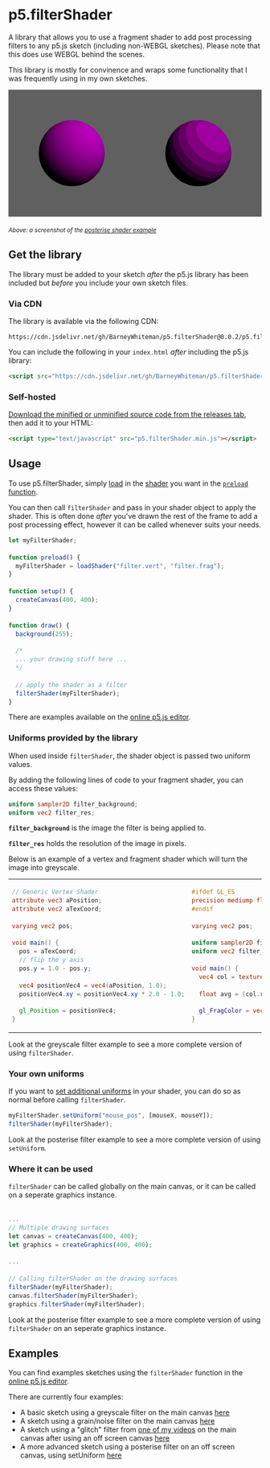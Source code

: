 # p5.filterShader
A library that allows you to use a fragment shader to add post processing filters to any p5.js sketch (including non-WEBGL sketches). Please note that this does use WEBGL behind the scenes.

This library is mostly for convinence and wraps some functionality that I was frequently using in my own sketches.

![image](https://raw.githubusercontent.com/BarneyWhiteman/p5.filterShader/main/colour_banner.png)

<small><em>Above: a screenshot of the [posterise shader example](https://editor.p5js.org/BarneyCodes/sketches/xfVcdKmtM)</em></small>

## Get the library
The library must be added to your sketch *after* the p5.js library has been included but *before* you include your own sketch files.

### Via CDN
The library is available via the following CDN:

```
https://cdn.jsdelivr.net/gh/BarneyWhiteman/p5.filterShader@0.0.2/p5.filterShader.min.js
```

You can include the following in your `index.html` *after* including the p5.js library:

```html
<script src="https://cdn.jsdelivr.net/gh/BarneyWhiteman/p5.filterShader@0.0.2/p5.filterShader.min.js"></script>
```

### Self-hosted
[Download the minified or unminified source code from the releases tab](https://github.com/BarneyWhiteman/p5.filterShader/releases/), then add it to your HTML:
```html
<script type="text/javascript" src="p5.filterShader.min.js"></script>
```

## Usage
To use p5.filterShader, simply [load](https://p5js.org/reference/#/p5/loadShader) in the [shader](https://p5js.org/reference/#/p5.Shader) you want in the [`preload` function](https://p5js.org/reference/#/p5/preload). 

You can then call `filterShader` and pass in your shader object to apply the shader. This is often done *after* you've drawn the rest of the frame to add a post processing effect, however it can be called whenever suits your needs.

```js
let myFilterShader;

function preload() {
  myFilterShader = loadShader("filter.vert", "filter.frag");
}

function setup() {
  createCanvas(400, 400);
}

function draw() {
  background(255);
  
  /*
  ... your drawing stuff here ...
  */
  
  // apply the shader as a filter
  filterShader(myFilterShader);
}
```

There are examples available on the [online p5.js editor](https://editor.p5js.org/BarneyCodes/collections/qwCiTya1e).

### Uniforms provided by the library
When used inside `filterShader`, the shader object is passed two uniform values.

By adding the following lines of code to your fragment shader, you can access these values:

```glsl
uniform sampler2D filter_background;
uniform vec2 filter_res;
```

**`filter_background`** is the image the filter is being applied to.

**`filter_res`** holds the resolution of the image in pixels.



Below is an example of a vertex and fragment shader which will turn the image into greyscale.
<table>
<tr>
<td>

```glsl
// Generic Vertex Shader
attribute vec3 aPosition;
attribute vec2 aTexCoord;

varying vec2 pos;

void main() {
  pos = aTexCoord;
  // flip the y axis
  pos.y = 1.0 - pos.y;

  vec4 positionVec4 = vec4(aPosition, 1.0);
  positionVec4.xy = positionVec4.xy * 2.0 - 1.0;

  gl_Position = positionVec4;
}
```

</td>
<td>

```glsl
#ifdef GL_ES
precision mediump float;
#endif

varying vec2 pos;

uniform sampler2D filter_background;
uniform vec2 filter_res;

void main() {
  vec4 col = texture2D(filter_background, pos);
  
  float avg = (col.r + col.g + col.b)/3.;
  
  gl_FragColor = vec4(avg, avg, avg, col.a);
}
```

</td>
</tr>
</table>

Look at the greyscale filter example to see a more complete version of using `filterShader`.

### Your own uniforms

If you want to [set additional uniforms](https://p5js.org/reference/#/p5.Shader/setUniform) in your shader, you can do so as normal before calling `filterShader`.

```js
myFilterShader.setUniform("mouse_pos", [mouseX, mouseY]);
filterShader(myFilterShader);
```

Look at the posterise filter example to see a more complete version of using `setUniform`.

### Where it can be used
`filterShader` can be called globally on the main canvas, or it can be called on a seperate graphics instance. 

```js

...
// Multiple drawing surfaces 
let canvas = createCanvas(400, 400);
let graphics = createGraphics(400, 400);

...

// Calling filterShader on the drawing surfaces
filterShader(myFilterShader);
canvas.filterShader(myFilterShader);
graphics.filterShader(myFilterShader);

```

Look at the posterise filter example to see a more complete version of using `filterShader` on an seperate graphics instance.

## Examples
You can find examples sketches using the `filterShader` function in the [online p5.js editor](https://editor.p5js.org/BarneyCodes/collections/qwCiTya1e).

There are currently four examples:
- A basic sketch using a greyscale filter on the main canvas [here](https://editor.p5js.org/BarneyCodes/sketches/SGaANoXS2)
- A sketch using a grain/noise filter on the main canvas [here](https://editor.p5js.org/BarneyCodes/sketches/aCLksszch)
- A sketch using a "glitch" filter from [one of my videos](https://youtu.be/r5YkU5Xu4_E) on the main canvas after using an off screen canvas [here](https://editor.p5js.org/BarneyCodes/sketches/KTsPyqBSd)
- A more advanced sketch using a posterise filter on an off screen canvas, using setUniform [here](https://editor.p5js.org/BarneyCodes/sketches/xfVcdKmtM)
